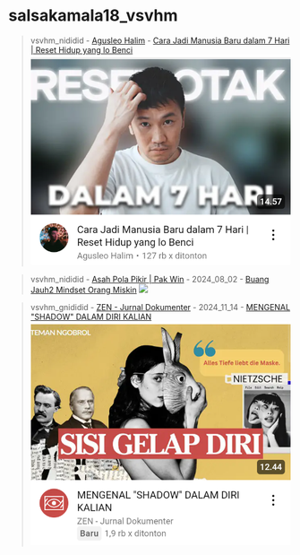 # salsakamala18_vsvhm
> vsvhm_nididid - [Agusleo Halim](https://m.youtube.com/@AgusleoHalim) - [Cara Jadi Manusia Baru dalam 7 Hari | Reset Hidup yang lo Benci](https://youtu.be/gPdKGv9ZuAU) <img src="media/gPdKGv9ZuAU/Screenshot_2024-11-12-21-11-46-22.png">


> vsvhm_nididid - [Asah Pola Pikir | Pak Win](https://m.youtube.com/@ASAHPOLAPIKIR) - 2024_08_02 - [Buang Jauh2 Mindset Orang Miskin](https://youtu.be/tnCrA6CCYkM) <img src="media/tnCrA6CCYkM/">


> vsvhm_gnididid - [ZEN - Jurnal Dokumenter](https://m.youtube.com/@JurnalDokumenter) - 2024_11_14 - [MENGENAL "SHADOW" DALAM DIRI KALIAN](https://youtu.be/N4BjUDL-yNE) <img src="media/N4BjUDL-yNE/Screenshot_2024-11-20-06-31-08-94.png">
